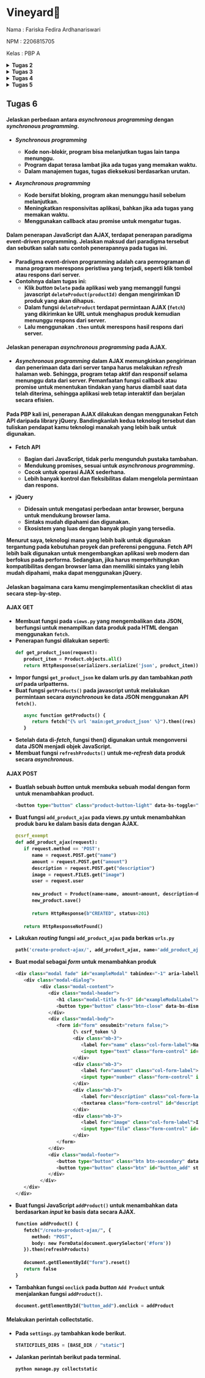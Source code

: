 # Vineyard🍷

Nama    : Fariska Fedira Ardhanariswari

NPM     : 2206815705

Kelas   : PBP A

<details>
<summary><b> Tugas 2 <b></summary>

### Membuat sebuah proyek Django baru.
   - Membuat direktori sebagai tempat menyimpan proyek Git dan membuat repositori baru untuk mengelola proyek sesuai ketentuan dan diberi nama sesuai keinginan.
   - Menghubungkan repositori lokal dengan repositori pada GitHub.
   - Membuat virtual environment dengan menjalankan perintah "python -m venv env" pada terminal.
   - Aktifkan virtual environment dengan menjalankan perintah "source env/bin/activate", virtual environment digunakan untuk mengisolasi package serta dependencies dari aplikasi sehingga tidak bertabrakan dengan versi lain yang ada pada komputer. Aktifnya virtual environment ditandai dengan "(env)" di barus input pada terminal.
   - Menyiapkan dependencies sesuai ketentuan dengan nama file requirement.txt. Dependencies adalah komponen/modul yang dibutuhkan oleh suatu perangkat lunak untuk bekerja.
   - Pasang dependencies dengan menjalankan perintah "pip install -r requirements.txt"
   - Membuat proyek Django dengan nama "vineyard" dengan menjalankan perintah "django-admin startproject vineyard ."
   - Mengonfigurasi proyek dan menjalankan server dengan menambahkan "*" pada ALLOWED_HOSTS di settings.py untuk memberi akses pada semua host.
   - Memastikan berkas manage.py aktif dengan menjalankan server Django dengan perintah "python manage.py runserver" kemudian cek pada peramban web "http://localhost:8000" untuk mengetahui aplikasi yang dibuat berhasil.

### Membuat aplikasi dengan nama main pada proyek tersebut.
   - Aktifkan virtual environment yang telah dibuat sesuai perintah di atas.
   - Buat aplikasi baru bernama main dengan menjalankan perintah "python manage.py startapp main" untuk memberi struktur awal dan aplikasi tersebut.

### Melakukan routing pada proyek agar dapat menjalankan aplikasi main.
   - Daftarkan aplikasi main tersebut ke dalam proyek dengan menambahkan "main" pada variabel INSTALLED-APPS di berkas settings.py

### Membuat model pada aplikasi main dengan nama Item dan memiliki atribut wajib sebagai berikut.
   - Mengubah berkas models.py untuk mendefinisikan model yang baru.
   - Impor modul models dari django.db sebagai modul untuk membantu mendefinisikan model basis data untuk aplikasi.
   - Sertakan class Product (models.Model) sebagai kelas dasar untuk mendefinisikan model dalam Django.
   - Isi berkas models.py dengan atribut dan definisikan dengan tipe data yang sesuai seperti name dengan tipe CharField, amount dengan tipe IntegerField, dan description dengan tipe TextField.
   - Lakukan migrasi model untuk melihat perubahan pada model basis data yang didefinisikan. Buat migrasi model dengan menjalankan perintah "python manage.py makemigrations".
   - Aplikasikan perubahan model dengan perintah "python manage.py migrate".

###  Membuat sebuah fungsi pada views.py untuk dikembalikan ke dalam sebuah template HTML yang menampilkan nama aplikasi serta nama dan kelas kamu.
   - Impor render dari django.shortcuts untuk me-render tampilan HTML sesuai dengan data yang diberikan.
   - Membuat fungsi show_main dengan parameter request untuk mengatur permintaan HTTP dan mengembalikan tampilan yang sesuai.
   - Melengkapi "context" pada fungsi show_main yaitu dictionary yang berisi data untuk ditampilkan.
   - Fungsi show_main menggunakan return render(request, "main.html", context) untuk me-render tampilan main.html dengan menggunakan fungsi render.

### Membuat sebuah routing pada urls.py aplikasi main untuk memetakan fungsi yang telah dibuat pada views.py.
   - Melakukan routing pada proyek agar aplikasi main dapat diakses melalui peramban web.
   - Membuat berkas urls.py di dalam direktiri main untuk mengatur rute URL yang terkait dengan aplikasi main.
   - Melakukan impor path dari django.urls untuk mendefinisikan pola URL dan menggunakan fungsi show_main dari modul main.views sebagai tampilan ketika URL diakses.
   - Mengonfigurasi routing URL proyek dengan mengimpor fungsi include dari django.urls untuk mengimpor rute URL dari aplikasi main ke dalam berkas urls.py.
   - Tambahkan path URL "main/" untuk mengarahkan rute pada aplikasi main.

### Melakukan deployment ke Adaptable terhadap aplikasi yang sudah dibuat sehingga nantinya dapat diakses oleh teman-temanmu melalui Internet.
   - Login Adaptable dengan menggunakan akun GitHub.
   - Sambungkan GitHub dengan repositori yang ingin di-deploy.
   - Tekan tombol New App -> Connect an Existing Repository -> pilih proyek "Vineyard" sebagai basis aplikasi yang ingin di-deploy.
   - Pilih Python App Template sebagai template deployment dan PostgreSQL sebagai tipe basis data yang akan digunakan.
   - Sesuaikan versi Python yang digunakan.
   - Untuk bagian Start Command isi dengan perintah "python manage.py migrate && gunicorn vineyard.wsgi".
   - Isi nama aplikasi dengan "vineyard".
   - Centang bagian HTTP Listener on PORT lalu klik Deploy App.

### Buatlah bagan yang berisi request client ke web aplikasi berbasis Django beserta responnya dan jelaskan pada bagan tersebut kaitan antara urls.py, views.py, models.py, dan berkas html.
   - User mengirimkan request ke URL, kemudian berkas urls.py akan mencocokan permintaan user dengan pola URL yang sesuai dan mengarahkan ke views sesuai berkas views.py. Views akan menggunakan Model dalam berkas models.py untuk mengakses data yang diperlukan. Views akan me-render halaman HTML dengan template yang sesuai kemudian menggabungkan dengan data dari model ke halaman web. Halaman web akan dikirim kembali sebagai respon kepada user.

   ![bagan](bagan.jpg)
   
### Jelaskan mengapa kita menggunakan virtual environment? Apakah kita tetap dapat membuat aplikasi web berbasis Django tanpa menggunakan virtual environment?
- Kita tetap dapat membuat aplikasi web berbasis Django tanpa menggunakan virtual environment, tetapi tidak disarankan. Jika tidak menggunakan virtual environment terdapat risiko konflik dependencies. Virtual environment berguna untuk mengisolasi package serta dependencies dari aplikasi sehingga tidak bertabrakan dengan versi lain pada perangkat user.

### Jelaskan apakah itu MVC, MVT, MVVM dan perbedaan dari ketiganya.
   - MVC : Model View Controller
        - Model : Tempat menyimpan data dan informasi aplikasi.
        - View : Tampilan, menunjukkan informasi kepada pengguna. Seperti halaman web pengguna aplikasi.
        - Controller : Mengatur bagaimana permintaan pengguna ditangani. Penghubung antara View dan Model.
        Perbedaan : Cara mengorganisir kode dalam aplikasi agar mudah dimengerti, biasa digunakan dalam aplikasi berbasis desktop dan web.
   - MVT : Model View Template
        - Model : Tempat menyimpan data dan informasi aplikasi seperti pada MVC.
        - View : Tampilan yang menampilkan informasi kepada pengguna.
        - Template : Mengatur tampilan halaman web dan menentukan bagaimana data dari Model akan ditampilkan.
        Perbedaan : Varian dari MVC yang digunakan dalam kerangka Django, Template mengatur tampilan dalam halaman web dan menggabungkan dengan data dari Model.
   - MVVM : Model View ViewModel
        - Model : Tempat menyimpan data dan informasi aplikasi.
        - View : Tampilan yang menampilkan informasi kepada pengguna.
        - ViewModel : Penghubung antara Model dan View, mengelola tampilan data dari Model, dan menyediakan cara untuk berinteraksi dengan data tersebut.
        Perbedaan : ViewModel memisahkan cara data ditampilan dari data itu sendiri.
</details>

<details>
<summary><b> Tugas 3 <b></summary>

### Membuat input form untuk menambahkan objek model pada app sebelumnya.
   - Membuat sebuah berkas dengan nama `forms.py` untuk membuat struktur form sebagai input data produk baru pada aplikasi.
   - Lakukan impor ModelForm dari modul forms pada Django, ini digunakan untuk mempermudah proses pembuatan form untuk interaksi dengan data dalam Product.
   - Impor Product dari modul main.models, ini menunjukkan Product digunakan dalam form yang akan dibuat.
   - Definisikan kelas ProductForm yang merupakan turunan dari ModelForm.
   - Buat nested class, class Meta, untuk menentukan atribut yang akan digunakan.
   - Hubungkan form ProductForm dengan model Product, dengan menambahkan `model = Product`, form akan menggunakan definisi model Product sebagai dasar untuk membuat input fields.
   - Tambahkan `fields = ["name", "amount", "description"]`. Fields digunakan untuk menentukan kolom dari form yang akan berisi field `nama`, `amount`, dan `description`.
   
### Tambahkan 5 fungsi views untuk melihat objek yang sudah ditambahkan dalam format HTML, XML, JSON, XML by ID, dan JSON by ID.
   - Format HTML
      - Pada berkas views.py tambahkan beberapa impor berikut:
         - from django.http import HttpResponseRedirect
         - from main.forms import ProductForm
         - from django.urls import reverse
      - Buat fungsi `create_product` dengan parameter `request`, yaitu permintaan HTTP yang dikirim user ke server.
      - Tambahkan `form = ProductForm(request.POST or None)` untuk membuat ProductForm baru dengan memasukkan QueryDict berdasarkan input user pada request.POST.
      - `if form.is_valid() and request.method == "POST":`, digunakan untuk memvalidasi isi input form dan *request* dikirimkan menggunakan metode POST.
      - `form.save()` digunakan untuk membuat dan menyimpan data dari form tersebut.
      - `return HttpResponseRedirect(reverse('main:show_main'))` untuk melakukan *redirect* setelah data form berhasil disimpan.
      - `context = {'form': form}` dijalankan apabila input form tidak valid atau *request* tidak menggunakan POST, maka objek 'form' akan disertakan dalam 'context'.
      - `return render(request, "create_product.html", context)`, me-*render* halaman HTML.
      - Tambahkan `Product.abjects.all()` pada fungsi show_main pada berkas 'views.py' untuk mengambil seluruh object Product yang tersimpan pada *database*.
      - Impor fungsi `create_product` pada berkas 'urls.py'.
      - Tambahkan *path url* `path('create-product', create_product, name='create_product'),` untuk mengakses fungsi yang sudah diimpor sebelumnya.
      - Buat berkas HTML dengan nama `create_product.html` pada direktori `main/templates`.
      - Pada berkas tersebut isi dengan `{% extends 'base.html' %}`, untuk mengindikasikan template ini meng-*extend* dari `base.html`.
      - `<form method="POST">` untuk menunjukkan data dari form dikirim dengan metode POST.
      - `{% csrf_token %}` token di-*generate* secara otomatis dari Django yang berfungsi sebagai *security*.
      - `{{ form.as_table }}` untuk menampilakan *fields* form yang sudah dibuat sebagai *table*.
      - `<input type="submit" value="Add Product"/`' sebagai tombol *submit* untuk mengirimkan *request* ke *view*.
      - Pada main.html tambahkan komponen-komponen lain yang ingin ditambahkan dan sertakan tombol `Add New product` yang akan *redirect* ke halaman form.

   - Format XML
      - Pada berkas views.py, impor HttpResponse dan Serializer.
      - Buat sebuah fungsi `show_xml` dengan parameter *request*.
      - Simpan `data = Product.objects.all()` pada sebuah variabel sebagai tempat menyimpan hasil *query* dari data yang ada pada `Product`.
      - Tambahkan `return HttpResponse(serializers.serialize("xml", data), content_type="application/xml")` sebagai *return function* berupa `HttpResponse` dengan parameter data hasil *query* yang sudah diserialisasi menjadi XML.
      - Impor fungsi `show_xml` pada berkas `urls.py`.
       - Tambahkan *path url* `path('xml/', show_xml, name='show_xml'),` untuk mengakses fungsi yang sudah diimpor sebelumnya.

   - Format JSON
      - Lakukan hal yang sama seperti pada format xml, namun diubah dengan json.
      - Buat fungsi `show_json` yang diisi dengan `data = Product.objects.all()` lalu me-*return* `return HttpResponse(serializers.serialize("json", data), content_type="application/json")`
      - Impor fungsi `show_json` pada berkas `urls.py`.
       - Tambahkan *path url* `path('json/', show_json, name='show_json'),` untuk mengakses fungsi yang sudah diimpor sebelumnya.

   - Format XML by ID
      - Lakukan hal yang sama seperti pada format xml, namun ubah variabel data dengan `data = Product.objects.filter(pk=id)` untuk memberi filter menggunakan ID.
      - Buat fungsi `show_xml_by_id` yang diisi dengan `data = Product.objects.filter(pk=id)` lalu me-*return* `return HttpResponse(serializers.serialize("xml", data), content_type="application/xml")`
      - Impor fungsi `show_xml_by_id` pada berkas `urls.py`.
       - Tambahkan *path url* `path('xml/<int:id>/, show_xml_by_id, name='show_xml_by_id'),` untuk mengakses fungsi yang sudah diimpor sebelumnya.
      
   - Format XML by ID
      - Lakukan hal yang sama seperti pada format xml, namun diubah dengan json.
      - Buat fungsi `show_json_by_id` yang diisi dengan `data = Product.objects.filter(pk=id)` lalu me-*return* `return HttpResponse(serializers.serialize("json", data), content_type="application/json")`
      - Impor fungsi `show_json_by_id` pada berkas `urls.py`.
      - Tambahkan *path url* `path('json/<int:id>/', show_json_by_id, name='show_json_by_id'),` untuk mengakses fungsi yang sudah diimpor sebelumnya.

### Membuat routing URL untuk masing-masing views yang telah ditambahkan pada poin 2.
   - Untuk setiap fungsi format pada poin 2, impor fungsi pada berkas 'urls.py', kemudian tambahkan *path url* dengan format dibawah ini:
      ```python
         'path('xml/', show_xml, name='show_xml'),'
         'path('json/', show_json, name='show_json'),'
         'path('xml/<int:id>/', show_xml_by_id, name='show_xml_by_id'),'
         'path('json/<int:id>/', show_json_by_id, name='show_json_by_id')'
      ```

### Apa perbedaan antara form POST dan form GET dalam Django?
   - POST
      - Method POST akan mnegirim data/nilai langsung ke action untuk disimpan, tanpa menampilkannya pada url.
      - Data yang dikirim tidak memiliki batas.

   - GET
      - Method GET akan menampilkan data/nilai pada url, kemudian ditampung oleh action.
      - Data tidak boleh lebih dari 2047 karakter.

### Apa perbedaan utama antara XML, JSON, dan HTML dalam konteks pengiriman data?
   - XML
      - Digunakan untuk menyimpan dan mengirim data terstruktur, seperti konfigurasi dan pertukaran data antar aplikasi.
      - Memiliki struktur yang fleksibel dan dapat mendefinisikan tipe data yang kompleks, menggunakan tag.
      - Memiliki ukuran file yang lebih besar karena *markup* lebih banyak.

   - JSON
      - Digunakan untuk pertukaran data antara aplikasi web dan server.
      - Terdiri dari pasangan key-value dalam format objek dan array.
      - Ukuran file lebih kecil karena formatnya ringkas.
   
   - HTML
      - Digunakan untuk membuat halaman web dan menampilkan konten di browser web.
      - Digunakan untuk mengatur tampilan dan konten halaman web, presentasi dan interaksi pengguna.
      - Ukuran file tergantung kompleksitas halaman web.

### Mengapa JSON sering digunakan dalam pertukaran data antara aplikasi web modern?
   - Format JSON ringkas dan mudah dibaca.
   - Ukuran file JSON kecil, mengurangi beban jaringan.
   - JSON didukung dengan banyak bahasa pemrograman, sehingga mudah digunakan diberbagai platform.
   - Struktur data yang terurut, dapat menggambarkan data kompleks dengan objek dan array.
   - Didukung oleh browser web modern melalui JavaScript. 

### Mengakses kelima URL di poin 2 menggunakan Postman, membuat screenshot dari hasil akses URL pada Postman, dan menambahkannya ke dalam README.md.

1. HTML
   ![html](html.png)

2. XML
   ![show_xml](xml.png)

3. JSON
   ![show_json](json.png)

4. XML BY ID
   ![show_xml_by_id](xmlbyid.png)
   
5. JSON BY ID
   ![show_json_by_id](jsonbyid.png)
</details>

<details>
<summary><b> Tugas 4 <b></summary>

### Mengimplementasikan fungsi registrasi, login, dan logout untuk memungkinkan pengguna untuk mengakses aplikasi sebelumnya dengan lancar.

#### Registrasi
   - Tambahkan import `redirect`, `UserCreationForm`, `messages` pada berkas `views.py`.
      ```python
      from django.shortcuts import redirect
      from django.contrib.auth.forms import UserCreationForm
      from django.contrib import messages
      ```
      `UserCreationForm` adalah formulir bawaan yang dapat digunakan untuk memudahkan pembuatan formulir pendaftaran pengguna dalam aplikasi web.
   - Buat fungsi `register` dengan parameter `request` kemudian isi dengan potongan kode berikut.
      ```python
      def register(request):
         form = UserCreationForm()

         if request.method == "POST":
            form = UserCreationForm(request.POST)
            if form.is_valid():
                  form.save()
                  messages.success(request, 'Your account has been successfully created!')
                  return redirect('main:login')
         context = {'form':form}
         return render(request, 'register.html', context)
      ```
      Kode tersebut berfungsi untuk membuat formulir registrasi dan akun pengguna secara otomatis ketika data di-*submit*.
      - `form = UserCreationForm(request.POST)` digunakan untuk membuat *instance* baru dari `UserCreationForm` dengan menggunakan *input* dari pengguna pada `request.POST`.
      - `form.is_valid()` digunakan untuk memeriksa apakah isi *input* dari *form* tersebut valid.
      - Jika valid, `form.save()` digunakan untuk menyimpan data dari *form*.
      - Jika berhasil, pesan sukses akan ditampilkan kepada pengguna dengan `messages.success(request, 'Your account has been successfully created!')`.
      - `return redirect('main:show_main')` digunakan untuk kembali ke halaman utama setelah *form* berhasil disimpan.
   - Buat berkas HTML dengan nama `register.html` pada folder `main/templates` kemudian isi dengan kode berikut.
      ```python
      {% extends 'base.html' %}

      {% block meta %}
         <title>Register</title>
      {% endblock meta %}

      {% block content %}  

      <div class = "login">
         
         <h1>Register</h1>  

            <form method="POST" >  
                  {% csrf_token %}  
                  <table>  
                     {{ form.as_table }}  
                     <tr>  
                        <td></td>
                        <td><input type="submit" name="submit" value="Daftar"/></td>  
                     </tr>  
                  </table>  
            </form>

         {% if messages %}  
            <ul>   
                  {% for message in messages %}  
                     <li>{{ message }}</li>  
                     {% endfor %}  
            </ul>   
         {% endif %}

      </div>  

      {% endblock content %}
      ```
   - Impor fungsi `register` pada berkas `urls.py` pada subdirektori `main` kemudian tambahkan *path url* ke dalam `urlpatterns`.
      ```python
      ...
      path('register/', register, name='register'),
      ```

#### Login
   - Pada berkas `views.py` dalam subdirektori `main` tambahkan impor `authenticate` dan `login`.
      ```python
      from django.contrib.auth import authenticate, login
      ```
      *Function* ini digunakan untuk melakukan autentikasi dan *login* jika autentikasi berhasil.
   - Buat fungsi `login` dengan parameter `request` untuk mengauntektikasi pengguna yang ingin *login*.
      ```python
      def login_user(request):
         if request.method == 'POST':
            username = request.POST.get('username')
            password = request.POST.get('password')
            user = authenticate(request, username=username, password=password)
            if user is not None:
                  login(request, user)
                  return redirect('main:show_main')
            else:
                  messages.info(request, 'Sorry, incorrect username or password. Please try again.')
         context = {}
         return render(request, 'login.html', context)
      ```
      - `authenticate(request, username=username, password=password)` berfungsi untuk melakukan autentikasi pengguna yang ingin *login* berdasarkan username dan password dari request.
   - Buat berkas HTML dengan nama `login.html` pada folder `main/templates` dengan isi kode berikut.
      ```python
      {% extends 'base.html' %}

      {% block meta %}
         <title>Login</title>
      {% endblock meta %}

      {% block content %}

      <div class = "login">

         <h1>Login</h1>

         <form method="POST" action="">
            {% csrf_token %}
            <table>
                  <tr>
                     <td>Username: </td>
                     <td><input type="text" name="username" placeholder="Username" class="form-control"></td>
                  </tr>
                        
                  <tr>
                     <td>Password: </td>
                     <td><input type="password" name="password" placeholder="Password" class="form-control"></td>
                  </tr>

                  <tr>
                     <td></td>
                     <td><input class="btn login_btn" type="submit" value="Login"></td>
                  </tr>
            </table>
         </form>

         {% if messages %}
            <ul>
                  {% for message in messages %}
                     <li>{{ message }}</li>
                  {% endfor %}
            </ul>
         {% endif %}     
            
         Don't have an account yet? <a href="{% url 'main:register' %}">Register Now</a>

      </div>

      {% endblock content %}
      ```
   - Impor fungsi `login_user` pada berkas `urls.py` kemudian tambahkan *path url* ke dalam `urlpatterns`.
      ```python
      ...
      path('login/', login_user, name='login'),
      ...
      ```

#### Logout
   - Buka `views.py` kemudian tambahkan impor `logout`.
   - Buat fungsi dengan nama `logout_user` dengan parameter `request` untuk melakukan mekanisme logout.
      ```python
      def logout_user(request):
         logout(request)
         return redirect('main:login')
      ```
      - `logout(request)` berfungsi untuk menghapus sesi pengguna yang saat ini masuk.
      - `return redirect('main:login')` digunakan untuk *redirect*/mengarahkan pengguna ke halaman *login*.
   - Tambahkan kode berikut untuk *logout* pada berkas `main.html`.
      ```python
      ...
      <a href="{% url 'main:logout' %}">
         <button>
            Logout
         </button>
      </a>
      ...
      ```
   - Impor fungsi `logout_user` pada berkas `urls.py` kemudian tambahkan *path url* ke dalam `urlpatterns`.
      ```python
      ...
      path('logout/', logout_user, name='logout'),
      ...
      ```
### Menghubungkan model `Item` dengan `User`.
   Step ini dilakukan agar setiap pengguna yang sedang terotorisasi hanya melihat produk-produk yang telah dibuatnya sendiri.
   - Pada berkas `models.py` yang ada di subdirektori `main` impor User.
      ```python
      ...
      from django.contrib.auth.models import User
      ...
      ```
   - Pada model `Product`, tambahkan potongan kode berikut.
      ```python
      class Product(models.Model):
      user = models.ForeignKey(User, on_delete=models.CASCADE)
      ...
      ```
      Kode diatas berfungsi untuk mengaitkan satu produk dengan satu pengguna melalui sebuah *relationship*, yang berarti setiap produk pasti terhubung dengan satu pengguna.
   - Ubah potongan kode pada fungsi `create_product` yang ada di berkas `views.py` sebagai berikut.
      ```python
      def create_product(request):
         form = ProductForm(request.POST or None)

         if form.is_valid() and request.method == "POST":
            product = form.save(commit=False)
            product.user = request.user
            product.save()
            return HttpResponseRedirect(reverse('main:show_main'))
         ...
      ```
      - Penggunaan parameter `commit=False` berguna untuk menghindari Django agar tidak secara otomatis menyimpan objek yang dibuat dari formulir ke dalam *database*, sehingga objek tersebut dapat dimodifikasi terlebih dahulu sebelum disimpan. 
      - Mengisi field `user` dengan objek `User` dari *return value* `request.user` yang sedang terotorisasi untuk menunjukkan objek tersebut milih pengguna yang sedang login.
   - Ubah fungsi `show_main`.
      ```python
      def show_main(request):
         products = Product.objects.filter(user=request.user)

         context = {
            'name': request.user.username,
         ...
      ...
      ```
      - Kode tersebut bertujuan untuk menampilkan objek `Product` yang terhubung dengan pengguna yang sedang *login*. Ini dilakukan dengan melakukan filter pada seluruh objek dengan hanya mengambil `Product` yang memiliki pengguna yang sama dengan pengguna yang sedang masuk.
      - `request.user.username` berfungsi untuk menampilkan *username* pengguna yang sedang *login* pada halaman *main*.
   - Simpan perubahan pada model dengan melakukan migrasi model dengan `python manage.py makemigrations`.
   - Saat muncul error pilih 1 untuk menetapkan default value untuk field user pada semua row yang telah dibuat, kemudian pilih 1 lagi untuk menetapkan user dengan ID 1.
   - Jalankan `python manage.py migrate` untuk mengaplikasikan migrasi.

### Menampilkan detail informasi pengguna yang sedang logged in seperti username dan menerapkan `cookies` seperti `last login` pada halaman utama aplikasi.
   - Impor `HttpResponseRedirect`, `reverse`, dan `datetime` pada berkas `views.py` pada subdirektori `main`.
      ```python
      import datetime
      from django.http import HttpResponseRedirect
      from django.urls import reverse
      ```
   - Pada fungsi `login_user` tambahkan fungsi `last_login` untuk menambahkan *cookie* agar dapat melihat kapan terakhir kali pengguna melakukan *login*. Lakukan dengan mengubah kode berikut.
      ```python
      ...
      if user is not None:
         login(request, user)
         response = HttpResponseRedirect(reverse("main:show_main")) 
         response.set_cookie('last_login', str(datetime.datetime.now()))
         return response
      ...
      ```
      - `login(request, user)` berfungsi untuk melakukan login pengguna.
      - `response = HttpResponseRedirect(reverse("main:show_main"))` untuk membuat *response* yang akan mengarahkan pengguna ke halaman *main*.
      - `response.setcookie('last_login', str(datetime.datetime.now()))` berfungsi untuk membuat dan menyimpan *cookie* dengan nama `last_login` yang berisi informasi kapan terakhir *login* dan menambahkannya ke dalam *response*.
      - Tambahkan `'last_login': request.COOKIES['last_login'],` ke dalam variabel `context` yang ada pada fungsi `main`. Ini berfungsi untuk menambahkan informasi `cookie last_login` pada *response* yang ditampilkan di web.
      - Ubah fungsi `logout` dengan kode berikut.
         ```python
         def logout_user(request):
            logout(request)
            response = HttpResponseRedirect(reverse('main:login'))
            response.delete_cookie('last_login')
            return response
         ```
         - `response.delete_cookie('last_login')` berfungsi untuk menghapus *cookie* `last_login` saat pengguna melakukan *logout* akun.
      - Tambahkan kode berikut pada `main.html` untuk menampilkan data *last login*.

### Apa itu Django `UserCreationForm`, dan jelaskan apa kelebihan dan kekurangannya?
   - `UserCreationForm` adalah formulir bawaan yang dapat digunakan untuk memudahkan pembuatan formulir pendaftaran pengguna dalam aplikasi web. Dengan formulir ini, pengguna baru dapat membuat akun baru dengan mengisi informasi seperti nama, kata sandi, dan data lainnya dengan mudah di situs web tanpa harus menulis kode dari awal.
   - Kelebihan:
      - Mudah digunakan: disediakan olehh Django sebagai kerangka kerja agar tidak harus membuat kode *form* pendaftaran dari awal.
      - Validasi bawaan: *Form* ini dilengkapi dengan fitur validasi yang membantu memastikan data yang dimasukkan pengguna sesuai dengan peraturan yang ditentukan.
      - Integrasi dengan Django Authentication: *Form* ini terintegrasi dengan sistem autentikasi Django sehingga memudahkan dalam mengelola autentikasi pengguna pada aplikasi.
   - Kekurangan:
      - Keterbatasan desain: Hanya menyediakan desain yang sederhana yang mungkin tidak memenuhi kebutuhan desain UI yang lebih kompleks.
      - Penanganan kesalahan tambahan: Meskipun sudah terdapat validasi bawaan, masih perlu penambahan penanganan kesalahan yang sesuai jika pengguna gagal daftar.
      - Tidak mendukung pendaftaran sosial media: Dirancang hanya untuk pendaftaran dengan *username* dan kata sandi, perlu menambahkan integrasi tambahan untuk *login* melalui media sosial lain.

### Apa perbedaan antara autentikasi dan otorisasi dalam konteks Django, dan mengapa keduanya penting?
   - Autentikasi adalah proses memverifikasi identitas pengguna, memastikan bahwa pengguna yang berusaha masuk (*login*) adalah orang yang sebenarnya.
   - Otorisasi adalah proses yang menentukan apa saja hal yang dapat diakses oleh pengguna setelah mereka berhasil diautentikasi.
   - Keduanya menjadi penting karena autentikasi memastikan bahwa hanya pengguna yang diizinkan yang dapat masuk ke dalam aplikasi. Sedangkan Otorisasi memastikan pengguna hanya memiliki akses ke fitur/data yang diizinkan. Hal ini membantu melindungi data dan mencegah pengguna yang tidak diizinkan untuk melakukan tindakan yang tidak seharusnya.

### Apa itu cookies dalam konteks aplikasi web, dan bagaimana Django menggunakan cookies untuk mengelola data sesi pengguna?
   - Cookies adalah bagian data yang disimpan di sisi *client* oleh server web. Cookies digunakan untuk menyimpan informasi yang dapat digunakan untuk mengidentifikasi dan melacak pengguna saat mereka berinteraksi dengan situs web.
   - Django memerlukan proses yang disebut *holding state* agar saat pengguna pindah halaman dari halaman A ke halaman B pada web yang sama, ia tidak diminta untuk melakukan login kembali. Untuk melakukan *holding state* diperlukan sebuah teknik, yaitu *cookie* dan *session*. Cara melakukan *holding state* yaitu dengan menggunakan *session ID* yang disimpan sebagai *cookie* pada komputer *client*. *Session ID* adalah token untuk mengenali *session* yang unik pada web. Session ID kemudian akan dipetakan ke suatu struktur data pada sisi web server. Cookie memiliki kapasitas maksimal 4 KB dan memiliki waktu hidup yang dapat dikonfigurasi, tidak seperti sesi yang memiliki waktu hidup lebih singkat yaitu sampai pengguna keluar/sesi berakhir.

### Apakah penggunaan cookies aman secara default dalam pengembangan web, atau apakah ada risiko potensial yang harus diwaspadai?
   - Pada penggunaan cookies dalam pengembangan web, tetap ada risiko potensial yang harus diwaspadai seperti pencurian data pengguna. Jika sebuah data penting seperti kata sandi atau informasi keuangan disimpan dalam cookies tanpa enkripsi yang memadai, akan menjadi target pencurian data oleh pihak yang tidak bertanggung jawab. Selain itu, ada juga yang disebut dengan serangan CSRF, yaitu jenis serangan keamanan siber berupa penipuan atau pemalsuan permintaan ke sebuah website melalui website yang sedang pengguna digunakan secara tidak sadar. Serangan ini memanfaatkan pengguna yang sudah login ke suatu situs dan masih memiliki sesi atau kredensial otentifikasi yang masih berlaku.
</details>

<details>
<summary><b> Tugas 5 <b></summary>

### Jelaskan manfaat dari setiap element selector dan kapan waktu yang tepat untuk menggunakannya.
   - Selector Universal (*)
      Untuk memilih semua elemen dalam dokumen HTML,jika ingin mengatur nilai default untuk semua elemen.
   - Selector Elemen
      Memilih elemen berdasarkan jenis elemennya (`<p>, <h1>, <div>`), Mengganti atau menyesuaikan gaya elemen secara global berdasarkan tipe elemen.
   - Selector Kelas (.nama-kelas)
      Memilih berdasarkan nama kelas yang diberikan, untuk mengganti atau menyesuaikan gaya elemen yang memiliki kelas tertentu.
   - Selector ID (#id-elemen)
      Memilih elemen berdasarkan ID uniknya, jika perlu menargetkan elemen tertentu untuk modifikasi khusus.
   - Selector Pseudo-class (:hover, :active, :focus, dll.)
      Memilih elemen berdasarkan keadaannya, untuk memberikan gaya interaktif kepada elemen saat pengguna berinteraksi dengan halaman.
   - Selector Pseudo-element (::before, ::after, ::first-line, dll.)
      Untuk menambahkan konten atau mengubah gaya elemen tertentu dalam elemen yang ada, untuk menambahkan atau mengubah tampilan elemen tertentu tanpa perlu menambahkan elemen tambahan di HTML.
   - Selector Kombinasi (potongan div p, div > p, div + p, div ~ p)
      Memilih elemen berdasarkan hubungan hierarki atau tetangga mereka.

### Jelaskan HTML5 Tag yang kamu ketahui.
   - `<!DOCTYPE html>`: tag untuk menentukan tipe dokumen.
   - `<html>`: tag untuk membuat sebuah dokumen HTML
   - `<title>`	: judul dari sebuah halaman.
   - `<body>` : tubuh dari sebuah halaman.
   - `<h1> to <h6>` : membuat heading dengan ukuran tertentu.
   - `<p>` : membuat paragraf.
   - `<br>`	: memasukan baris kosong.
   - `<hr>`	: membuat garis lurus.
   - `<!--...-->`	: tag untuk membuat komentar.
   - `<link>` : menghubungkan halaman HTML dengan berkas lain.
   - `<style>` : tempat menulis CSS untuk mengatur tampilan halaman web.
   - `<nav>` : tempat untuk tautan navigasi atau menu.
   - `<main>` : tempat untuk konten utama halaman web.
   - `<section>` :m engelompokkan konten, seperti bagian dari halaman.
   - `<a>` : tautan atau hyperlink yang mengarahkan ke halaman web lain.
   - `<img>` : menampilkan gambar di halaman web.
   - `<ul>, <ol>, <li>` : untuk membuat daftar, seperti daftar tanpa urutan `(<ul>)`, daftar terurut `(<ol>)` : dan *item* dalam daftar `(<li>)`.
   - `<div>` : untuk mengelompokkan elemen-elemen HTML untuk pengaturan tampilan.
   - `<button>` : untuk menambahkan tombol.

###  Jelaskan perbedaan antara margin dan padding.
   - Margin
      - Margin adalah area di sekitar *border*.
      - Fungsi margin adalah untuk mengontrol jarak antara elemen dengan elemen lain di sekitarnya, sehingga mempengaruhi tata letak keseluruhan elemen.
      - Margin biasanya tidak memiliki latar belakang, warna, dan tidak mempengaruhi tampilan elemen.
      - Margin dapat digunakan untuk memberi elemen ruang di atas, bawah, kanan, atau kiri.
   - Padding
      - Padding adalah area di sekitar konten.
      - Fungsinya adalah mengatur jarak antara konten elemen dan border elemen tersebut.
      - Padding dapat memiliki warna atau latar belakang yang berbeda, sehingga memengaruhi tampilan elemen dan area di sekitarnya.
      - Padding juga mempengaruhi tampilan konten di dalam elemen, seperti teks atau gambar.

### Jelaskan perbedaan antara framework CSS Tailwind dan Bootstrap. Kapan sebaiknya kita menggunakan Bootstrap daripada Tailwind, dan sebaliknya?
| Tailwind | Bootstrap |
| ------- | ------- |
| Tailwind CSS membuat tampilan dengan menggabungkan kelas utilitas yang sudah ada sebelumnya. | Bootstrap menggunakan gaya dan komponen yang sudah ada sebelumnya, sehingga bisa langsung menggunakannya tanpa harus membuat tampilan dari awal. |
| File CSS lebih kecil dibandingkan Bootstrap dan hanya memuat kelas-kelas utilitas yang digunakan. | File Bootstrap karena termasuk banyak komponen yang telah didefinisikan sebelumnya. |
| Memberikan tingkat fleksibilitas dan adaptabilitas yang tinggi terhadap proyek. | Bootstrap menghasilkan tampilan yang konsisten di seluruh proyek karena menggunakan komponen yang sudah didefinisikan. |
| Memerlukan pembelajaran yang lebih dalam karena memerlukan pemahaman terhadap kelas-kelas utilitas yang ada dan cara menggabungkannya. |  Lebih cepat untuk dipelajari karena dapat langsung menggunakan komponen yang sudah ada tanpa perlu menggabungkan banyak kelas utilitas. |

   - Sebaiknya menggunakan Bootstrap jika ingin mengembangkan *website* dalam jangka waktu yang cepat serta memiliki tampilan yang seragam serta terstruktur. Ini dapat digunakan jika pembuat web memiliki waktu terbatas atau ingin tampilan mirip dengan tema Bootstrap yang sudah ada saja.
   - Menggunakan tailwind jika menginginkan fleksibilitas tinggi dalam merancang tampilan. Dapat digunakan jika pembuat web ingin mengatur web dengan tampilan yang unik atau berbeda antara halaman-halaman.

### Kustomisasi desain pada templat HTML yang telah dibuat pada Tugas 4 dengan menggunakan CSS atau CSS framework

#### Menambahkan Bootstrap ke aplikasi
   - Pada `templates/base.html' tambahkan kode berikut.
      ```py
      <head>
         {% block meta %}
            ...
         {% endblock meta %}
         <link href="https://cdn.jsdelivr.net/npm/bootstrap@5.3.2/dist/css/bootstrap.min.css" rel="stylesheet" integrity="sha384-T3c6CoIi6uLrA9TneNEoa7RxnatzjcDSCmG1MXxSR1GAsXEV/Dwwykc2MPK8M2HN" crossorigin="anonymous">
            <script src="https://code.jquery.com/jquery-3.6.0.min.js" integrity="sha384-KyZXEAg3QhqLMpG8r+J4jsl5c9zdLKaUk5Ae5f5b1bw6AUn5f5v8FZJoMxm6f5cH1" crossorigin="anonymous"></script>
      </head>
      ```

#### Membuat Navigation Bar
   - Membuat navigation bar dengan implementasi kode sebagai berikut.
      ```py
          <nav class="navbar navbar-expand-lg shadow" style = "background-color: #141519">
            <div class="container">
                  <span class="navbar-brand mb-0 h1;">{{name}}</span>
                  <ul class="navbar-nav ms-auto">
                     <li class="nav-item">
                        <a class="nav-link" href="{% url 'main:logout' %}">
                              <button class="btn btn-outline-secondary" style="color: #e8dcd5;" type="submit">Logout</button>
                        </a>
                     </li>
                  </ul>
            </div>
         </nav>
      ```
   
#### Membuat header
   - Membuat header web dengan menggunakan Bootstrap.
   ```py
    <div class="jumbotron">
        <div class="jumbotron-content">
            <h1 class="title">VINEYARD</h1>
            <hr class="caption">
            <p>Introduce an excellent collection of white and red wine.</p>
        </div>
    </div>
   
   ```
#### Kustomisasi halaman login, register, dan tambah inventori
   - Kustomisasi halaman daftar inventori menggunakan komponen Bootstrap yaitu Card.
   ```py
   <div class="container">
      <div class="row">
         {% for product in products %}
         <div class="col-md-6 col-lg-6 col-sm-12">
               <div class="product-card">
                  <div class="product-image">
                     <img src="{{ product.image.url }} " alt="Product Image">
                  </div>
                  <div class="product-details">
                     <div class="product-name">{{ product.name }}</div>
                     <div class="product-description">{{ product.description }}</div>
                     <div class="product-amount">In Stock: {{ product.amount }}</div>
                  </div>
                  <div class="product-actions mt-auto">
                     <a href="{% url 'main:add_product' product.id %}">
                           <button class="product-button-dark">+</button>
                     </a>
                     <a href="{% url 'main:remove_product' product.id %}">
                           <button class="product-button-dark">-</button>
                     </a>
                     <a href="{% url 'main:edit_product' product.pk %}">
                           <button class="product-button-dark">Edit</button>
                     </a>
                     <a href="{% url 'main:delete_product' product.id %}">
                           <button class="product-button-dark">Delete Product</button>
                     </a>
                  </div>
               </div>
         </div>
         {% endfor %}
      </div>
   </div>   
   ```
</details>

## Tugas 6

#### Jelaskan perbedaan antara *asynchronous programming* dengan *synchronous programming*.
   - *Synchronous programming*
      - Kode non-blokir, program bisa melanjutkan tugas lain tanpa menunggu.
      - Program dapat terasa lambat jika ada tugas yang memakan waktu.
      - Dalam manajemen tugas, tugas dieksekusi berdasarkan urutan.

   - *Asynchronous programming*
      - Kode bersifat bloking, program akan menunggu hasil sebelum melanjutkan.
      - Meningkatkan responsivitas aplikasi, bahkan jika ada tugas yang memakan waktu.
      - Menggunakan callback atau promise untuk mengatur tugas.

#### Dalam penerapan JavaScript dan AJAX, terdapat penerapan paradigma event-driven programming. Jelaskan maksud dari paradigma tersebut dan sebutkan salah satu contoh penerapannya pada tugas ini.
   - Paradigma event-driven programming adalah cara pemrograman di mana program merespons peristiwa yang terjadi, seperti klik tombol atau respons dari server. 
   - Contohnya dalam tugas ini:
      - Klik *button* `Delete` pada aplikasi web yang memanggil fungsi javascript `deleteProduct(productId)` dengan mengirimkan ID produk yang akan dihapus.
      - Dalam fungsi `deleteProduct` terdapat permintaan AJAX (`fetch`) yang dikirimkan ke URL untuk menghapus produk kemudian menunggu respons dari server.
      - Lalu menggunakan `.then` untuk merespons hasil respons dari server.

#### Jelaskan penerapan *asynchronous programming* pada AJAX.
   - *Asynchronous programming* dalam AJAX memungkinkan pengiriman dan penerimaan data dari server tanpa harus melakukan *refresh* halaman web. Sehingga, program tetap aktif dan responsif selama menunggu data dari server. Pemanfaatan fungsi callback atau promise untuk menentukan tindakan yang harus diambil saat data telah diterima, sehingga aplikasi web tetap interaktif dan berjalan secara efisien.
   
#### Pada PBP kali ini, penerapan AJAX dilakukan dengan menggunakan Fetch API daripada library jQuery. Bandingkanlah kedua teknologi tersebut dan tuliskan pendapat kamu teknologi manakah yang lebih baik untuk digunakan.
   - Fetch API
      - Bagian dari JavaScript, tidak perlu mengunduh pustaka tambahan.
      - Mendukung promises, sesuai untuk *asynchronous programming*.
      - Cocok untuk operasi AJAX sederhana.
      - Lebih banyak kontrol dan fleksibilitas dalam mengelola permintaan dan respons.

   - jQuery
      - Didesain untuk mengatasi perbedaan antar browser, berguna untuk mendukung browser lama.
      - Sintaks mudah dipahami dan digunakan.
      - Ekosistem yang luas dengan banyak plugin yang tersedia.

   Menurut saya, teknologi mana yang lebih baik untuk digunakan tergantung pada kebutuhan proyek dan preferensi pengguna. Fetch API lebih baik digunakan untuk mengembangkan aplikasi web modern dan berfokus pada performa. Sedangkan, jika harus memperhitungkan kompatibilitas dengan browser lama dan memiliki sintaks yang lebih mudah dipahami, maka dapat menggunakan jQuery.

#### Jelaskan bagaimana cara kamu mengimplementasikan checklist di atas secara step-by-step.

#### AJAX GET
   - Membuat fungsi pada `views.py` yang mengembalikan data JSON, berfungsi untuk menampilkan data produk pada HTML dengan menggunakan `fetch`.
   - Penerapan fungsi dilakukan seperti:
      ```py
      def get_product_json(request):
         product_item = Product.objects.all()
         return HttpResponse(serializers.serialize('json', product_item))
      ```
   - Impor fungsi `get_product_json` ke dalam urls.py dan tambahkan *path url* pada urlpatterns.
   - Buat fungsi `getProducts()` pada javascript  untuk melakukan permintaan secara *asynchronous* ke data JSON menggunakan API `fetch()`.
      ```py
         async function getProducts() {
            return fetch("{% url 'main:get_product_json' %}").then((res) => res.json())
         }
      ```
   - Setelah data di-*fetch*, fungsi then() digunakan untuk mengonversi data JSON menjadi objek JavaScript.
   - Membuat fungsi `refreshProducts()` untuk me-*refresh* data produk secara *asynchronous*.

####  AJAX POST
   - Buatlah sebuah *button* untuk membuka sebuah modal dengan form untuk menambahkan product.
      ```py
      <button type="button" class="product-button-light" data-bs-toggle="modal" data-bs-target="#exampleModal">Add Product by AJAX</button>
      ```
   - Buat fungsi `add_product_ajax` pada views.py untuk menambahkan produk baru ke dalam basis data dengan AJAX.
      ```py
      @csrf_exempt
      def add_product_ajax(request):
         if request.method == 'POST':
            name = request.POST.get("name")
            amount = request.POST.get("amount")
            description = request.POST.get("description")
            image = request.FILES.get("image")
            user = request.user

            new_product = Product(name=name, amount=amount, description=description, user=user, image=image)
            new_product.save()

            return HttpResponse(b"CREATED", status=201)

         return HttpResponseNotFound()
      ```
   - Lakukan *routing* fungsi `add_product_ajax` pada berkas `urls.py`
      ```py
      path('create-product-ajax/', add_product_ajax, name='add_product_ajax')
      ```
   - Buat modal sebagai *form* untuk menambahkan produk
      ```py
      <div class="modal fade" id="exampleModal" tabindex="-1" aria-labelledby="exampleModalLabel" aria-hidden="true">
         <div class="modal-dialog">
               <div class="modal-content">
                  <div class="modal-header">
                     <h1 class="modal-title fs-5" id="exampleModalLabel">Add New Product</h1>
                     <button type="button" class="btn-close" data-bs-dismiss="modal" aria-label="Close"></button>
                  </div>
                  <div class="modal-body">
                     <form id="form" onsubmit="return false;">
                           {% csrf_token %}
                           <div class="mb-3">
                              <label for="name" class="col-form-label">Name:</label>
                              <input type="text" class="form-control" id="name" name="name"></input>
                           </div>
                           <div class="mb-3">
                              <label for="amount" class="col-form-label">Amount:</label>
                              <input type="number" class="form-control" id="amount" name="amount"></input>
                           </div>
                           <div class="mb-3">
                              <label for="description" class="col-form-label">Description:</label>
                              <textarea class="form-control" id="description" name="description"></textarea>
                           </div>
                           <div class="mb-3">
                              <label for="image" class="col-form-label">Image:</label>
                              <input type="file" class="form-control" id="image" name="image">
                           </div>
                     </form>
                  </div>
                  <div class="modal-footer">
                     <button type="button" class="btn btn-secondary" data-bs-dismiss="modal">Close</button>
                     <button type="button" class="btn" id="button_add" style="background-color: #141519; color: #FFF" data-bs-dismiss="modal">Add Product</button>
                  </div>
               </div>
         </div>
      </div>
      ```
   - Buat fungsi JavaScript `addProduct()` untuk menambahkan data berdasarkan *input* ke basis data secara AJAX.
      ```py
      function addProduct() {
         fetch("/create-product-ajax/", {
            method: "POST",
            body: new FormData(document.querySelector('#form'))
         }).then(refreshProducts)

         document.getElementById("form").reset()
         return false
      }
      ```
   - Tambahkan fungsi `onclick` pada *button* `Add Product` untuk menjalankan fungsi `addProduct()`.
      ```py
      document.getElementById("button_add").onclick = addProduct
      ```

#### Melakukan perintah collectstatic.
   - Pada `settings.py` tambahkan kode berikut.
      ```py
      STATICFILES_DIRS = [BASE_DIR / "static"]
      ```
   - Jalankan perintah berikut pada terminal.
      ```py
      python manage.py collectstatic
      ```